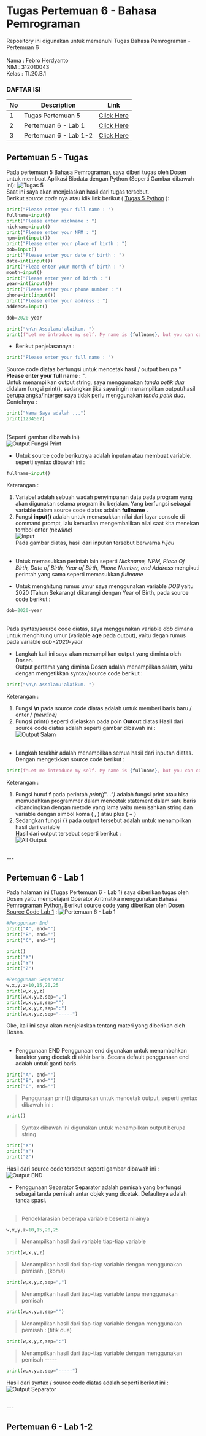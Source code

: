 # Tugas Pertemuan 6 - Bahasa Pemrograman

Repository ini digunakan untuk memenuhi Tugas Bahasa Pemrograman - Pertemuan 6<br><br>
Nama : Febro Herdyanto <br>
NIM : 312010043<br>
Kelas : TI.20.B.1<br>

### DAFTAR ISI <br>
| No | Description | Link |
| ----- | ----- | ---- |
| 1 | Tugas Pertemuan 5 | [Click Here](#pertemuan-5---tugas) |
| 2 | Pertemuan 6 - Lab 1 | [Click Here](#pertemuan-6---lab-1) |
| 3 | Pertemuan 6 - Lab 1-2 | [Click Here](#pertemuan-6---lab-1---2) |

## Pertemuan 5 - Tugas

Pada pertemuan 5 Bahasa Pemrograman, saya diberi tugas oleh Dosen untuk membuat Aplikasi Biodata dengan Python (Seperti Gambar dibawah ini):
![Tugas 5](pict/tugas_p5.PNG)<br>
Saat ini saya akan menjelaskan hasil dari tugas tersebut.<br>
Berikut *source code* nya atau klik link berikut ( [Tugas 5 Python](tugas_p5.py) ): <br>
``` python
print("Please enter your full name : ")
fullname=input()
print("Please enter nickname : ")
nickname=input()
print("Please enter your NPM : ")
npm=int(input())
print("Please enter your place of birth : ")
pob=input()
print("Please enter your date of birth : ")
date=int(input())
print("Pleae enter your month of birth : ")
month=input()
print("Please enter year of birth : ")
year=int(input())
print("Please enter your phone number : ")
phone=int(input())
print("Please enter your address : ")
address=input()

dob=2020-year

print("\n\n Assalamu'alaikum. ")
print(f"Let me introduce my self. My name is {fullname}, but you can call me {nickname}. My NPM {npm}. I was born in {pob} and Iam {dob} years old. I am very glad if you want to invite my house in {address}. So don't forget to call me before with the number {phone}. \n\n Thank You ")
```
* Berikut penjelasannya :<br>
``` python
print("Please enter your full name : ")
```
Source code diatas berfungsi untuk mencetak hasil / output berupa " **Please enter your full name :** ". <br>
 Untuk menampilkan output string, saya menggunakan *tanda petik dua* didalam fungsi print(), sedangkan jika saya ingin menampilkan output/hasil berupa angka/interger saya tidak perlu menggunakan *tanda petik dua*. Contohnya :
 ``` python
print("Nama Saya adalah ...")
print(1234567)
```
 <br>(Seperti gambar dibawah ini)<br>
![Output Fungsi Print](pict/output_print.PNG) <br>
* Untuk source code berikutnya adalah inputan atau membuat variable. seperti syntax dibawah ini :
``` python
fullname=input()
```
Keterangan : <br>
1. Variabel adalah sebuah wadah penyimpanan data pada program yang akan digunakan selama program itu berjalan. Yang berfungsi sebagai variable dalam source code diatas adalah **fullname** . <br>
2. Fungsi **input()** adalah untuk memasukkan nilai dari layar console di command prompt, lalu kemudian mengembalikan nilai saat kita menekan tombol enter *(newline)*<br>
![Input](pict/input_py.PNG)<br>
Pada gambar diatas, hasil dari inputan tersebut berwarna *hijau*<br><br>
* Untuk memasukkan perintah lain seperti *Nickname, NPM, Place Of Birth, Date of Birth, Year of Birth, Phone Number, and Address* mengikuti perintah yang sama seperti memasukkan *fullname*<br>

* Untuk menghitung rumus umur saya menggunakan variable *DOB* yaitu 2020 (Tahun Sekarang) dikurangi dengan Year of Birth, pada source code berikut :<br>
``` python
dob=2020-year
```
<br> Pada syntax/source code diatas, saya menggunakan variable *dob* dimana untuk menghitung umur (variable **age** pada output), yaitu degan rumus pada variable *dob=2020-year*
<br>

* Langkah kali ini saya akan menampilkan output yang diminta oleh Dosen.<br>
Output pertama yang diminta Dosen adalah menampilkan salam, yaitu dengan mengetikkan syntax/source code berikut :
``` python
print("\n\n Assalamu'alaikum. ")
```
Keterangan :
1. Fungsi **\n** pada source code diatas adalah untuk memberi baris baru / enter / *(newline)*
2. Fungsi print() seperti dijelaskan pada poin **Outout** diatas
Hasil dari source code diatas adalah seperti gambar dibawah ini :<br>
![Output Salam](pict/salam.PNG)<br><br>
* Langkah terakhir adalah menampilkan semua hasil dari inputan diatas. Dengan mengetikkan source code berikut :<br>
``` python
print(f"Let me introduce my self. My name is {fullname}, but you can call me {nickname}. My NPM {npm}. I was born in {pob} and Iam {dob} years old. I am very glad if you want to invite my house in {address}. So don't forget to call me before with the number {phone}. \n\n Thank You ")
```
Keterangan :
1. Fungsi huruf **f** pada perintah *print(f"...")* adalah fungsi print atau bisa memudahkan programmer dalam mencetak statement dalam satu baris dibandingkan dengan metode yang lama yaitu memisahkan string dan variable dengan simbol koma ( , ) atau plus ( + )<br>
2. Sedangkan fungsi {} pada output tersebut adalah untuk menampilkan hasil dari variable<br>
Hasil dari output tersebut seperti berikut :<br>
![All Output](pict/all_output.PNG)

<br>
---
<br>

## Pertemuan 6 - Lab 1

Pada halaman ini (Tugas Pertemuan 6 - Lab 1) saya diberikan tugas oleh Dosen yaitu mempelajari Operator Aritmatika menggunakan Bahasa Pemrograman Python. Berikut source code yang diberikan oleh Dosen [Source Code Lab 1](lab1.py) :
![Pertemuan 6 - Lab 1](pict/lab1.PNG)<br>
``` python
#Penggunaan End
print("A", end="")
print("B", end="")
print("C", end="")

print()
print("X")
print("Y")
print("Z")

#Penggunaan Separator
w,x,y,z=10,15,20,25
print(w,x,y,z)
print(w,x,y,z,sep=",")
print(w,x,y,z,sep="")
print(w,x,y,z,sep=":")
print(w,x,y,z,sep="-----")
```
Oke, kali ini saya akan menjelaskan tentang materi yang diberikan oleh Dosen.<br><br>

* Penggunaan END
 Penggunaan end digunakan untuk menambahkan karakter yang dicetak di akhir baris. Secara default penggunaan end adalah untuk ganti baris.
``` python
print("A", end="")
print("B", end="")
print("C", end="")
```

> Penggunaan print() digunakan untuk mencetak output, seperti syntax dibawah ini :
``` python 
print()
```

> Syntax dibawah ini digunakan untuk menampilkan output berupa string
``` python
print("X")
print("Y")
print("Z")
```
 Hasil dari source code tersebut seperti gambar dibawah ini :<br>
 ![Output END](pict/lab1_end.PNG)<br>
 
* Penggunaan Separator
Separator adalah pemisah yang berfungsi sebagai tanda pemisah antar objek yang dicetak. Defaultnya adalah tanda spasi.<br><br>

> Pendeklarasian beberapa variable beserta nilainya
``` python
w,x,y,z=10,15,20,25
```
> Menampilkan hasil dari variable tiap-tiap variable
``` python
print(w,x,y,z)
```
> Menampilkan hasil dari tiap-tiap variable dengan menggunakan pemisah , (koma)
``` python
print(w,x,y,z,sep=",")
```
> Menampilkan hasil dari tiap-tiap variable tanpa menggunakan pemisah
``` python
print(w,x,y,z,sep="")
```
> Menampilkan hasil dari tiap-tiap variable dengan menggunakan pemisah : (titik dua)
``` python
print(w,x,y,z,sep=":")
```
> Menampilkan hasil dari tiap-tiap variable dengan menggunakan pemisah -----
``` python
print(w,x,y,z,sep="-----")
```

Hasil dari syntax / source code diatas adalah seperti berikut ini : <br>
![Output Separator](pict/lab1-separator.PNG)

<br>
---
<br>

## Pertemuan 6 - Lab 1-2


